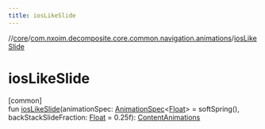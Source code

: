 ```yaml
---
title: iosLikeSlide
---
```

//[core](../../index.html)/[com.nxoim.decomposite.core.common.navigation.animations](index.html)/[iosLikeSlide](ios-like-slide.html)



# iosLikeSlide



[common]\
fun [iosLikeSlide](ios-like-slide.html)(animationSpec: [AnimationSpec](https://developer.android.com/reference/kotlin/androidx/compose/animation/core/AnimationSpec.html)&lt;[Float](https://kotlinlang.org/api/latest/jvm/stdlib/kotlin/-float/index.html)&gt; = softSpring(), backStackSlideFraction: [Float](https://kotlinlang.org/api/latest/jvm/stdlib/kotlin/-float/index.html) = 0.25f): [ContentAnimations](-content-animations/index.html)




